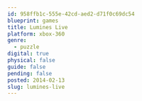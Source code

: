 ```yaml
---
id: 958ffb1c-555e-42cd-aed2-d71f0c69dc54
blueprint: games
title: Lumines Live
platform: xbox-360
genre:
  - puzzle
digital: true
physical: false
guide: false
pending: false
posted: 2014-02-13
slug: lumines-live
---
```

